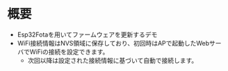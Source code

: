 # 概要
- Esp32Fotaを用いてファームウェアを更新するデモ
- WiFi接続情報はNVS領域に保存しており、初回時はAPで起動したWebサーバでWiFiの接続を設定できます。
  - 次回以降は設定された接続情報に基づいて自動で接続します。
